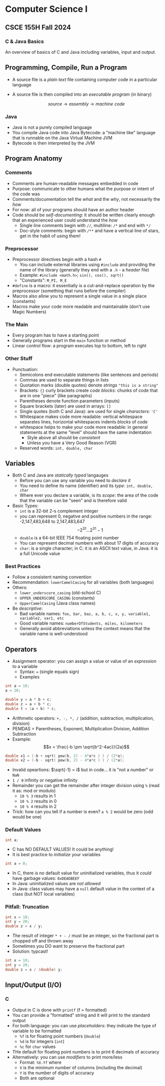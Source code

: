 # Computer Science I
## CSCE 155H Fall 2024
### C & Java Basics

An overview of basics of C and Java including variables, input and output.

## Programming, Compile, Run a Program

* A source file is a *plain text* file containing computer code in a particular language
* A source file is then compiled into an *executable program* (in binary)

  $$source \rightarrow assembly \rightarrow machine\,\, code$$

### Java

  * Java is not a purely compiled language
  * You compile Java code into Java Bytecode: a "machine like" language that is runnable on the Java Virtual Machine JVM
  * Bytecode is then interpreted by the JVM

## Program Anatomy

### Comments

* Comments are human-readable messages embedded in code
* Purpose: communicate to other humans what the purpose or intent of the code was
* Comments/documentation tell the *what* and the *why*, not necessarily the *how*
* For now: all of your programs should have an author header
* Code should be *self-documenting*: it should be written clearly enough that an experienced user could understand the *how*
  * Single line comments begin with `//`, multiline: `/*` and end with `*/`
  * Doc-style comments: begin with `/**` and have a vertical line of stars, get in the habit of using them!

### Preprocessor

* Preprocessor directives begin with a hash `#`
  * You can include external libraries using `#include` and providing the name of the library (generally they end with a `.h` - a *header* file)
  * Example: `#include <math.h>`; `sin(), cos(), sqrt()`
  * "Constants": `M_PI, M_E`
* `#define` is a macro: it essentially is a cut-and-replace operation by the preprocessor (something that runs before the compiler)
* Macros also allow you to represent a single value in a single place (constants)
* Macros make your code more readable and maintainable (don't use Magic Numbers)

### The Main

* Every program has to have a starting point
* Generally programs start in the `main` function or method
* Linear control flow: a program executes top to bottom, left to right

### Other Stuff

* Punctuation:
  * Semicolons end executable statements (like sentences and periods)
  * Commas are used to separate things in lists
  * Quotation marks (double quotes) denote *strings* `"this is a string"`
  * Brackets: `{}` curly brackets create *code blocks*: chunks of code that are in one "piece" (like paragraphs)
  * Parentheses denote function parameters (inputs)
  * Square brackets (later) are used in arrays: `[]`
  * Single quotes (both C and Java): are used for single *characters*: `'C'`
  * Whitespace makes code more readable: vertical whitespace separates lines, horizontal whitespaces indents *blocks* of code
  * whitespace helps to make your code more readable: in general statements at the same "level" should have the same indentation
      * Style above all should be *consistent*
      * Unless you have a Very Good Reason (VGR)
  * Reserved words: `int, double, char`

## Variables

* Both C and Java are *statically typed* langauges
  * Before you can use any variable you need to *declare it*
  * You need to define its name (identifier) and its *type*: `int, double, char`
  * Where ever you declare a variable, is its *scope*: the area of the code that the variable can be "seen" and is therefore valid
* Basic Types:
  * `int` is a 32-bit 2-s complement integer
  * you can represent 0, negative and positive numbers in the range: -2,147,483,648 to 2,147,483,647
  $$-2^{31} \ldots 2^{31}-1$$
  * `double` is a 64-bit IEEE 754 floating point number
  * You can represent decimal numbers with about 17 digits of accuracy
  * `char`: is a single character; in C: it is an ASCII text value, in Java: it is a full Unicode value

### Best Practices

* Follow a consistent naming convention
* Recommendation: `lowerCamelCasing` for all variables (both languages)
* Others:
  * `lower_underscore_casing` (old-school C)
  * `UPPER_UNDERSCORE_CASING` (constants)
  * `UpperCamelCasing` (Java class names)
* Be *descriptive*:
  * Bad variable names: `foo, bar, baz, a, b, c, x, y, variable1, variable2, var1, etc`
  * Good variable names: `numberOfStudents, miles, kilometers`
  * Generally avoid abbreviations unless the context means that the variable name is well-understood

## Operators

* Assignment operator: you can assign a value or value of an *expression* to a variable
  * Syntax: `=` (single equals sign)
  * Examples

```c
int a = 10;
a = 20;

double y = a * b + c;
double z = a + b * c;
double t = (a + b) * c;

```

* Arithmetic operators: `+, -, *, /` (addition, subtraction, multiplication, division)
* PEMDAS = Parentheses, Exponent, Multiplication Division, Addition Subtraction
* Example:
  $$x = \frac{-b \pm \sqrt{b^2-4ac}}{2a}$$

```c
double x1 = (-b + sqrt( pow(b, 2) - 4*a*c ) ) / (2*a);
double x2 = (-b - sqrt( pow(b, 2) - 4*a*c ) ) / (2*a);
```
* Invalid opeartions: $\sqrt{-1} = i$ but in code... it is "not a number" or `NaN`
* `1 / 0` infinity or negative infinity
* Remainder you can get the remainder after integer division using `%` (read it as: mod or modulo)
  * `10 % 3` results in 1
  * `10 % 2` results in 0
  * `10 % 4` results in 2
* Trick: how can you tell if a number is even?  `a % 2` would be zero (odd would be one)

### Default Values

```c
int a;
```

* C has NO DEFAULT VALUES!  It could be anything!
* It is best practice to *initialize* your variables

```c
int a = 0;
```

* In C, there is no default value for uninitialized variables, thus it *could* have garbage values: `0xDEADBEEF`
* In Java: uninitialized values are *not allowed*
* In Java: class values may have a `null` default value in the context of a class (but NOT local variables)

### Pitfall: Truncation

```c
int x = 10;
int y = 20;
double z = x / y;
```

* The result of integer `* + - /` must be an integer, so the fractional part is chopped off and thrown away
* Sometimes you DO want to preserve the fractional part
* Solution: typcast!

```c
int x = 10;
int y = 20;
double z = x / (double) y;
```

## Input/Output (I/O)

### C

* Output in C is done with `printf` (f = formatted)
* You can provide a "formatted" string and it will print to the standard output
* For both language: you can use *placeholders*: they indicate the type of variable to be formatted
  * `%f` is for floating point numbers (`double`)
  * `%d` is for integers (`int`)
  * `%c` for `char` values
* THe default for floating point numbers is to print 6 decimals of accuracy
* Alternatively: you can use *modifiers* to print more/less
  * Format: `%X.Yf` where
  * `X` is the minimum number of columns (including the decimal)
  * `Y` is the number of digits of accuracy
  * Both are optional



```text









```
